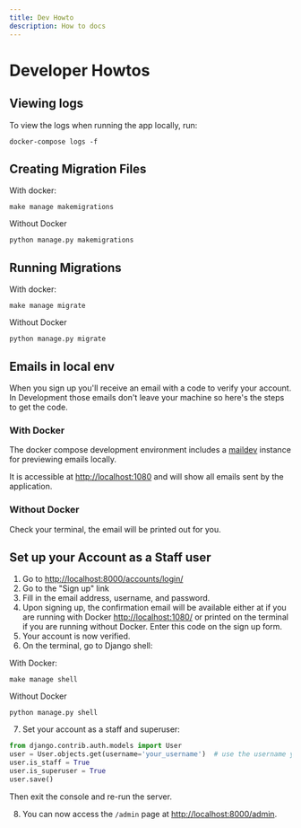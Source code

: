 ```yaml
---
title: Dev Howto
description: How to docs
---
```


# Developer Howtos

## Viewing logs

To view the logs when running the app locally, run:

```
docker-compose logs -f
```

## Creating Migration Files

With docker:

```
make manage makemigrations
```

Without Docker

```
python manage.py makemigrations
```

## Running Migrations

With docker:

```
make manage migrate
```

Without Docker

```
python manage.py migrate
```

## Emails in local env

When you sign up you'll receive an email with a code to verify your account. In Development those emails don't leave your machine so here's the steps to get the code.

### With Docker

The docker compose development environment includes a
[maildev](https://maildev.github.io/maildev/)
instance for previewing emails locally.

It is accessible at <http://localhost:1080> and will show all emails sent by the application.

### Without Docker

Check your terminal, the email will be printed out for you.

## Set up your Account as a Staff user

1. Go to <http://localhost:8000/accounts/login/>
2. Go to the "Sign up" link
3. Fill in the email address, username, and password.
4. Upon signing up, the confirmation email will be available either at if you are running with Docker <http://localhost:1080/> or printed on the terminal if you are running without Docker. Enter this code on the sign up form.
5. Your account is now verified.
6. On the terminal, go to Django shell:

With Docker:

```
make manage shell
```

Without Docker

```
python manage.py shell
```

7. Set your account as a staff and superuser:

```python
from django.contrib.auth.models import User
user = User.objects.get(username='your_username')  # use the username you created above
user.is_staff = True
user.is_superuser = True
user.save()
```

Then exit the console and re-run the server.

8. You can now access the `/admin` page at <http://localhost:8000/admin>.
